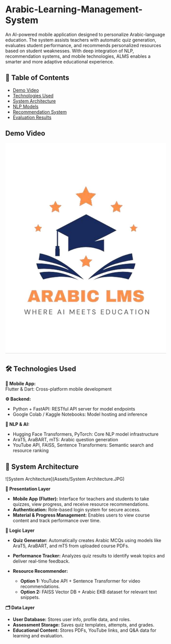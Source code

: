 # Arabic-Learning-Management-System

An AI-powered mobile application designed to personalize Arabic-language education. The system assists teachers with automatic quiz generation, evaluates student performance, and recommends personalized resources based on student weaknesses. With deep integration of NLP, recommendation systems, and mobile technologies, ALMS enables a smarter and more adaptive educational experience.

## 📑 Table of Contents
- [Demo Video](#demo-video)  
- [Technologies Used](#technologies-used)  
- [System Architecture](#system-architecture)  
- [NLP Models](#nlp-models)  
- [Recommendation System](#recommendation-system)  
- [Evaluation Results](#evaluation-results)  

## Demo Video
[![Demo Video](Assets/Demo.JPG)](https://drive.google.com/file/d/1f0qpaHTPitejhdLQcxu6PzGgE9HQCYYW/view?usp=drive_link)

## 🛠️ Technologies Used

**📱 Mobile App:**  
Flutter & Dart: Cross-platform mobile development

**⚙️ Backend:**  
- Python + FastAPI: RESTful API server for model endpoints  
- Google Colab / Kaggle Notebooks: Model hosting and inference

**🤖 NLP & AI:**  
- Hugging Face Transformers, PyTorch: Core NLP model infrastructure  
- AraT5, AraBART, mT5: Arabic question generation  
- YouTube API, FAISS, Sentence Transformers: Semantic search and resource ranking

## 🧩 System Architecture

![System Architecture](Assets/System Architecture.JPG)

**📱 Presentation Layer**

* **Mobile App (Flutter):** Interface for teachers and students to take quizzes, view progress, and receive resource recommendations.
* **Authentication:** Role-based login system for secure access.
* **Material & Progress Management:** Enables users to view course content and track performance over time.

**🧠 Logic Layer**

* **Quiz Generator:** Automatically creates Arabic MCQs using models like AraT5, AraBART, and mT5 from uploaded course PDFs.
* **Performance Tracker:** Analyzes quiz results to identify weak topics and deliver real-time feedback.
* **Resource Recommender:**

  * **Option 1:** YouTube API + Sentence Transformer for video recommendations.
  * **Option 2:** FAISS Vector DB + Arabic EKB dataset for relevant text snippets.

**🗂️ Data Layer**

* **User Database:** Stores user info, profile data, and roles.
* **Assessment Storage:** Saves quiz templates, attempts, and grades.
* **Educational Content:** Stores PDFs, YouTube links, and Q\&A data for learning and evaluation.
